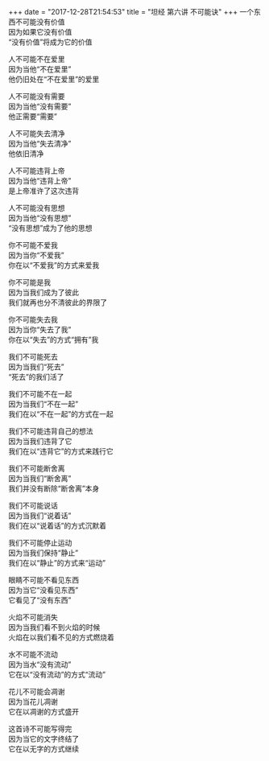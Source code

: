 +++
date = "2017-12-28T21:54:53"
title = "坦经 第六讲 不可能诀"
+++
一个东西不可能没有价值  
因为如果它没有价值  
“没有价值”将成为它的价值  
  
人不可能不在爱里  
因为当他“不在爱里”  
他仍旧处在“不在爱里”的爱里  
  
人不可能没有需要  
因为当他“没有需要”  
他正需要“需要”  
  
人不可能失去清净  
因为当他“失去清净”  
他依旧清净  
  
人不可能违背上帝  
因为当他“违背上帝”  
是上帝准许了这次违背  
  
人不可能没有思想  
因为当他“没有思想”  
“没有思想”成为了他的思想  
  
你不可能不爱我  
因为当你“不爱我”  
你在以“不爱我”的方式来爱我  
  
你不可能是我  
因为当我们成为了彼此  
我们就再也分不清彼此的界限了  
  
你不可能失去我  
因为当你“失去了我”  
你在以“失去”的方式“拥有”我  
  
我们不可能死去  
因为当我们“死去”  
“死去”的我们活了  
  
我们不可能不在一起  
因为当我们“不在一起”  
我们在以“不在一起”的方式在一起  
  
我们不可能违背自己的想法  
因为当我们违背了它  
我们在以“违背它”的方式来践行它  
  
我们不可能断舍离  
因为当我们“断舍离”  
我们并没有断除“断舍离”本身  
  
我们不可能说话  
因为当我们“说着话”  
我们在以“说着话”的方式沉默着  
  
我们不可能停止运动  
因为当我们保持“静止”  
我们在以“静止”的方式来“运动”  
  
眼睛不可能不看见东西  
因为当它“没看见东西”  
它看见了“没有东西”  
  
火焰不可能消失  
因为当我们看不到火焰的时候  
火焰在以我们看不见的方式燃烧着  
  
水不可能不流动  
因为当水“没有流动”  
它在以“没有流动”的方式“流动”  
  
花儿不可能会凋谢  
因为当花儿凋谢  
它在以凋谢的方式盛开  
  
这首诗不可能写得完  
因为当它的文字终结了  
它在以无字的方式继续  